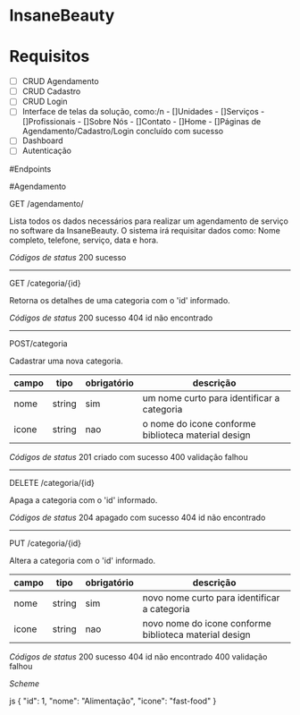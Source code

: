 # InsaneBeauty



# Requisitos 

- [ ] CRUD Agendamento
- [ ] CRUD Cadastro
- [ ] CRUD Login
- [ ] Interface de telas da solução, como:/n
      - []Unidades
      - []Serviços
      - []Profissionais
      - []Sobre Nós
      - []Contato
      - []Home
      - []Páginas de Agendamento/Cadastro/Login concluído com sucesso  
- [ ] Dashboard
- [ ] Autenticação

#Endpoints 

#Agendamento 

GET /agendamento/

Lista todos os dados necessários para realizar um agendamento de serviço no software da InsaneBeauty. O sistema irá requisitar dados como: Nome completo, telefone, serviço, data e hora.

*Códigos de status*
200 sucesso

---
GET /categoria/{id}

Retorna os detalhes de uma categoria com o 'id' informado.

*Códigos de status*
200 sucesso
404 id não encontrado

---
POST/categoria

Cadastrar uma nova categoria.

| campo | tipo | obrigatório | descrição 
|-------|------|-------------|-----------
| nome  |string|    sim      | um nome curto para identificar a categoria 
| icone |string|    nao      | o nome do icone conforme biblioteca material design 

*Códigos de status*
201 criado com sucesso
400 validação falhou

---
DELETE /categoria/{id}

Apaga a categoria com o 'id' informado.

*Códigos de status*
204 apagado com sucesso
404 id não encontrado

---
PUT /categoria/{id}

Altera a categoria com o 'id' informado.

| campo | tipo | obrigatório | descrição 
|-------|------|-------------|-----------
| nome  |string|    sim      | novo nome curto para identificar a categoria 
| icone |string|    nao      | novo nome do icone conforme biblioteca material design

*Códigos de status*
200 sucesso
404 id não encontrado
400 validação falhou 

*Scheme*

js
{
    "id": 1,
    "nome": "Alimentação",
    "icone": "fast-food"
}
